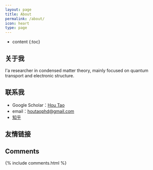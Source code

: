 ```yaml
---
layout: page
title: About
permalink: /about/
icon: heart
type: page
---
```


* content
{:toc}

## 关于我

I'a researcher in condensed matter theory, mainly focused on quantum transport and electronic structure. 



## 联系我

* Google Scholar：[Hou Tao](https://scholar.google.com/citations?user=_RzNYEoAAAAJ&hl=en)
* email：houtaophd@gmail.com
* [知乎](https://www.zhihu.com/people/gaohaoyang)


## 友情链接

## Comments

{% include comments.html %}
